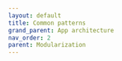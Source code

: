 ```yaml
---
layout: default
title: Common patterns
grand_parent: App architecture
nav_order: 2
parent: Modularization
---
```

